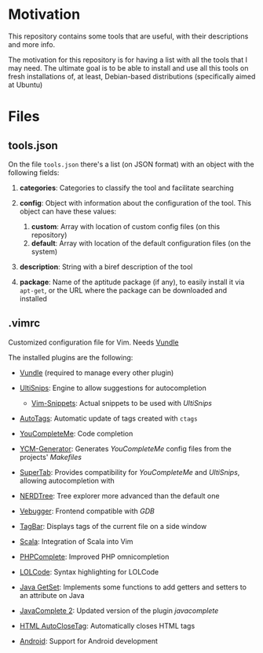 # Motivation

This repository contains some tools that are useful, with their descriptions and more info.

The motivation for this repository is for having a list with all the tools that I may need. The ultimate goal is to be able to install and use all this tools on fresh installations of, at least, Debian-based distributions (specifically aimed at Ubuntu)



# Files

## tools.json
On the file `tools.json` there's a list (on JSON format) with an object with the following fields:

 1. __categories__: Categories to classify the tool and facilitate searching
 2. __config__: Object with information about the configuration of the tool. This object	can have these values:

    1. __custom__: Array with location of custom config files (on this repository)
    2. __default__: Array with location of the default configuration files (on the system)

 3. __description__: String with a biref description of the tool
 4. __package__: Name of the aptitude package (if any), to easily install it via `apt-get`, or the URL where the package can be downloaded and installed


## .vimrc
Customized configuration file for Vim. Needs [Vundle](https://github.com/VundleVim/Vundle.vim)


The installed plugins are the following:

 - [Vundle](https://github.com/VundleVim/Vundle.vim) (required to manage every other plugin)
 - [UltiSnips](https://github.com/SirVer/ultisnips): Engine to allow suggestions for autocompletion

    - [Vim-Snippets](https://github.com/honza/vim-snippets): Actual snippets to be used with _UltiSnips_

 - [AutoTags](https://github.com/craigemery/vim-autotag): Automatic update of tags created with `ctags`
 - [YouCompleteMe](https://github.com/Valloric/YouCompleteMe): Code completion
 - [YCM-Generator](https://github.com/rdnetto/YCM-Generator): Generates _YouCompleteMe_ config files from the projects' _Makefiles_
 - [SuperTab](https://github.com/ervandew/supertab): Provides compatibility for _YouCompleteMe_ and _UltiSnips_, allowing autocompletion with <Tab>
 - [NERDTree](https://github.com/scrooloose/nerdtree): Tree explorer more advanced than the default one
 - [Vebugger](https://github.com/idanarye/vim-vebugger): Frontend compatible with _GDB_
 - [TagBar](https://github.com/majutsushi/tagbar): Displays tags of the current file on a side window
 - [Scala](https://github.com/derekwyatt/vim-scala): Integration of Scala into Vim
 - [PHPComplete](https://github.com/shawncplus/phpcomplete.vim): Improved PHP omnicompletion
 - [LOLCode](https://github.com/Xe/lolcode.vim): Syntax highlighting for LOLCode
 - [Java GetSet](https://github.com/vim-scripts/java_getset.vim): Implements some functions to add getters and setters to an attribute on Java
 - [JavaComplete 2](https://github.com/artur-shaik/vim-javacomplete2): Updated version of the plugin _javacomplete_
 - [HTML AutoCloseTag](https://github.com/vim-scripts/HTML-AutoCloseTag): Automatically closes HTML tags
 - [Android](https://github.com/hsanson/vim-android): Support for Android development
